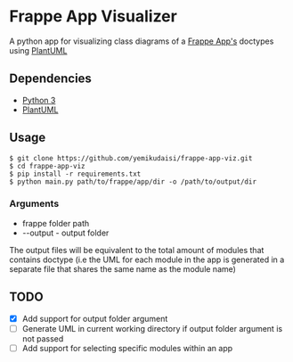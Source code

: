 # Frappe App Visualizer

A python app for visualizing class diagrams of a [Frappe App's](https://frappeframework.com/) doctypes using [PlantUML](https://plantuml.com/)

## Dependencies

- [Python 3](https://www.python.org/download/releases/3.0/)
- [PlantUML](https://pypi.org/project/plantuml/)

## Usage

```
$ git clone https://github.com/yemikudaisi/frappe-app-viz.git
$ cd frappe-app-viz
$ pip install -r requirements.txt
$ python main.py path/to/frappe/app/dir -o /path/to/output/dir
```

### Arguments
- frappe folder path
- --output - output folder

The output files will be equivalent to the total amount of modules that contains doctype (i.e the UML for each module in the app is generated in a separate file that shares the same name as the module name)

## TODO
- [x] Add support for output folder argument
- [ ] Generate UML in current working directory if output folder argument is not passed
- [ ] Add support for selecting specific modules within an app
